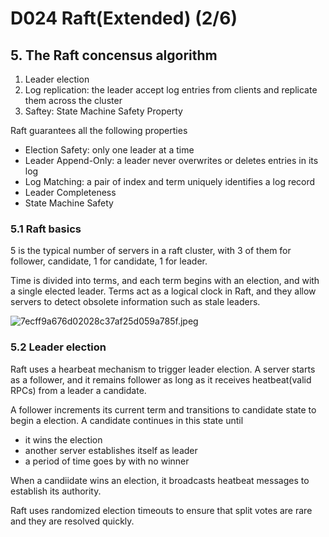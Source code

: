 # D024 Raft(Extended) (2/6)
## 5. The Raft concensus algorithm

1. Leader election
2. Log replication: the leader accept log entries from clients and replicate them across the cluster
3. Saftey: State Machine Safety Property

Raft guarantees all the following properties
- Election Safety: only one leader at a time
- Leader Append-Only: a leader never overwrites or deletes entries in its log
- Log Matching: a pair of index and term uniquely identifies a log record
- Leader Completeness
- State Machine Safety

### 5.1 Raft basics
5 is the typical number of servers in a raft cluster, with 3 of them for follower, candidate, 1 for candidate, 1 for leader.

Time is divided into terms, and each term begins with an election, and with a single elected leader. Terms act as a logical clock in Raft, and they allow servers to detect obsolete information such as stale leaders.

![7ecff9a676d02028c37af25d059a785f.jpeg](evernotecid://6FFF3195-531C-42FD-AAC6-DD44C35CE5E7/appyinxiangcom/9489031/ENResource/p1557)

### 5.2 Leader election

Raft uses a hearbeat mechanism to trigger leader election. A server starts as a follower, and it remains follower as long as it receives heatbeat(valid RPCs) from a leader a candidate. 

A follower increments its current term and transitions to candidate state to begin a election. A candidate continues in this state until
- it wins the election
- another server establishes itself as leader
- a period of time goes by with no winner

When a candiidate wins an election, it broadcasts heatbeat messages to establish its authority.

Raft uses randomized election timeouts to ensure that split votes are rare and they are resolved quickly.